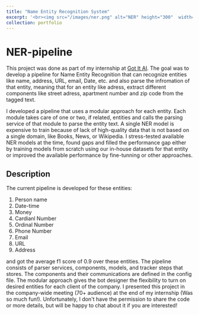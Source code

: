 ```yaml
---
title: "Name Entity Recognition System"
excerpt: '<br><img src="/images/ner.png" alt="NER" height="300"  width="300">'
collection: portfolio
---
```

# NER-pipeline
This project was done as part of my internship at [Got It AI](https://www.app.got-it.ai/). The goal was to develop a pipeline for Name Entity Recognition that can recognize entities like name, address, URL, email, Date, etc. and also parse the infromation of that entity, meaning that for an entity like adress, extract different components like street adress, apartment number and zip code from the tagged text. 

I developed a pipeline that uses a modular approach for each entity. Each module takes care of one or two, if related, entities and calls the parsing service of that module to parse the entity text. A single NER model is expensive to train because of lack of high-quality data that is not based on a single domain, like Books, News, or Wikipedia. I stress-tested available NER models at the time, found gaps and filled the performance gap either by training models from scratch using our in-house datasets for that entity or improved the available performance by fine-tunning or other approaches. 

## Description
The current pipeline is developed for these entities:
1. Person name
2. Date-time
3. Money
4. Cardianl Number
5. Ordinal Number
6. Phone Number
7. Email
8. URL
9. Address

and got the average f1 score of 0.9 over these entities. 
The pipeline consists of parser services, components, models, and tracker steps that stores.
The components and their communications are defined in the config file. The modular approach gives the bot designer the flexibility to turn on desired entities for each client of the company.
I presented this project in the company-wide meeting (70+ audience) at the end of my internship (Was so much fun!). Unfortunately, I don't have the permission to share the code or more details, but will be happy to chat about it if you are interested! 



<!-- This is an item in your portfolio. It can be have images or nice text. If you name the file .md, it will be parsed as markdown. If you name the file .html, it will be parsed as HTML.  -->
